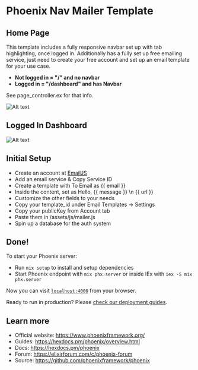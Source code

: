 # Phoenix Nav Mailer Template

## Home Page

This template includes a fully responsive navbar set up with tab highlighting, once logged in. Additionally has a fully set up free emailing service, just need to create your free account and set up an email template for your use case.

- **Not logged in = "/" and no navbar**
- **Logged in = "/dashboard" and has Navbar**

See page_controller.ex for that info.

![Alt text](https://i.imgur.com/PGZEyUw.png)

## Logged In Dashboard

![Alt text](https://i.imgur.com/XxDF0en.png)

## Initial Setup

- Create an account at [EmailJS](https://www.emailjs.com/)
- Add an email service & Copy Service ID
- Create a template with To Email as {{ email }}
- Inside the content, set as Hello, {{ message }} \n {{ url }}
- Customize the other fields to your needs
- Copy your template_id under Email Templates -> Settings
- Copy your publicKey from Account tab
- Paste them in /assets/js/mailer.js
- Spin up a database for the auth system

## Done!

To start your Phoenix server:

- Run `mix setup` to install and setup dependencies
- Start Phoenix endpoint with `mix phx.server` or inside IEx with `iex -S mix phx.server`

Now you can visit [`localhost:4000`](http://localhost:4000) from your browser.

Ready to run in production? Please [check our deployment guides](https://hexdocs.pm/phoenix/deployment.html).

## Learn more

- Official website: https://www.phoenixframework.org/
- Guides: https://hexdocs.pm/phoenix/overview.html
- Docs: https://hexdocs.pm/phoenix
- Forum: https://elixirforum.com/c/phoenix-forum
- Source: https://github.com/phoenixframework/phoenix

